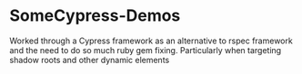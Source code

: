 # SomeCypress-Demos
Worked through a Cypress framework as an alternative to rspec framework and the need to do so much ruby gem fixing.  Particularly when targeting shadow roots and other dynamic elements
